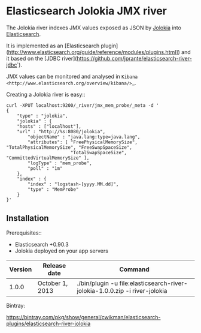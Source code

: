 Elasticsearch Jolokia JMX river
==========================================

The Jolokia river indexes JMX values exposed as JSON by [Jolokia](http://www.jolokia.org) into [Elasticsearch](http://www.elasticsearch.org>).

It is implemented as an [Elasticsearch plugin](<http://www.elasticsearch.org/guide/reference/modules/plugins.html>]) 
and it based on the [JDBC river](<https://github.com/jprante/elasticsearch-river-jdbc>`). 

JMX values can be monitored and analysed in `Kibana <http://www.elasticsearch.org/overview/kibana/>`_.


Creating a Jolokia river is easy::
```
curl -XPUT localhost:9200/_river/jmx_mem_probe/_meta -d '
{
    "type" : "jolokia",
    "jolokia" : {
    "hosts" : ["localhost"],
    "url" : "http://%s:8080/jolokia",
        "objectName" : "java.lang:type=java.lang",
        "attributes": [ "FreePhysicalMemorySize", "TotalPhysicalMemorySize", "FreeSwapSpaceSize", 
                        "TotalSwapSpaceSize", "CommittedVirtualMemorySize" ],
        "logType" : "mem_probe",
        "poll" : "1m"
    },
    "index" : {
        "index" : "logstash-[yyyy.MM.dd]",
        "type" : "MemProbe"
    }
}'
```

Installation
------------

Prerequisites::

* Elasticsearch +0.90.3
* Jolokia deployed on your app servers

Version | Release date | Command 
--- | --- | ---
 1.0.0  | October 1, 2013 | ./bin/plugin -u file:elasticsearch-river-jolokia-1.0.0.zip -i river-jolokia 


Bintray:

https://bintray.com/pkg/show/general/cwikman/elasticsearch-plugins/elasticsearch-river-jolokia

